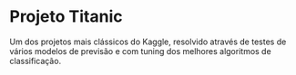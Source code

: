 # Projeto Titanic
Um dos projetos mais clássicos do Kaggle, resolvido através de testes de vários modelos de previsão e com tuning dos melhores algoritmos de classificação.
